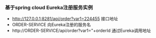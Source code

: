 ### 基于spring cloud Eureka注册服务实例
* http://127.0.0.1:8281/api/order?var1=224455   接口地址
* ORDER-SERVICE   向Eureka注册的服务名
* http://ORDER-SERVICE/api/order?var1="+orderId   通过Eureka调用地址
